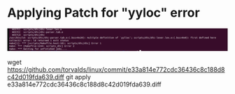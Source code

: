 # Applying Patch for "yyloc" error

![yyloc](Assignment3Issues/yyloc.png)

wget https://github.com/torvalds/linux/commit/e33a814e772cdc36436c8c188d8c42d019fda639.diff
git apply e33a814e772cdc36436c8c188d8c42d019fda639.diff